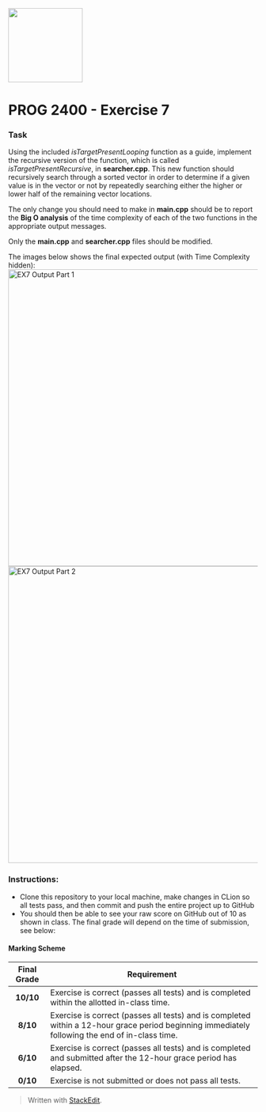 <img width="150px" src="https://www.nscc.ca/img/aboutnscc/visual-identity-guidelines/artwork/nscc-jpeg.jpg" >

# PROG 2400 - Exercise 7


### Task

Using the included *isTargetPresentLooping* function as a guide, implement the recursive version of the function, which is called *isTargetPresentRecursive*, in **searcher.cpp**. This new function should recursively search through a sorted vector in order to determine if a given value is in the vector or not by repeatedly searching either the higher or lower half of the remaining vector locations.

The only change you should need to make in **main.cpp** should be to report the **Big O analysis** of the time complexity of each of the two functions in the appropriate output messages.

Only the **main.cpp** and **searcher.cpp** files should be modified.
  
The images below shows the final expected output (with Time Complexity hidden):
<img width="600px" src="https://prog2400.netlify.app/ex7-output-part1.png" alt="EX7 Output Part 1">
<img width="600px" src="https://prog2400.netlify.app/ex7-output-part2.png" alt="EX7 Output Part 2">

### Instructions:
-   Clone this repository to your local machine, make changes in CLion so all tests pass, and then commit and push the entire project up to GitHub
-   You should then be able to see your raw score on GitHub out of 10 as shown in class. The final grade will depend on the time of submission, see below:

#### Marking Scheme
Final Grade | Requirement
:---: | ---
|**10/10** | Exercise is correct (passes all tests) and is completed within the allotted in-class time.
|**8/10** | Exercise is correct (passes all tests) and is completed within a 12-hour grace period beginning immediately following the end of in-class time.
|**6/10** | Exercise is correct (passes all tests) and is completed and submitted after the 12-hour grace period has elapsed.
|**0/10** | Exercise is not submitted or does not pass all tests.

> Written with [StackEdit](https://stackedit.io/).

